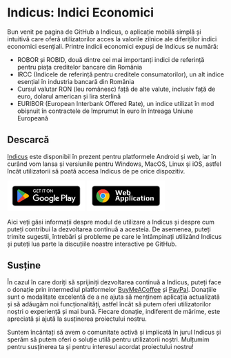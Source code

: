 # Indicus: Indici Economici

Bun venit pe pagina de GitHub a Indicus, o aplicație mobilă simplă și intuitivă care oferă utilizatorilor acces la valorile zilnice ale diferiților indici economici esențiali. Printre indicii economici expuși de Indicus se numără:

- ROBOR și ROBID, două dintre cei mai importanți indici de referință pentru piața creditelor bancare din România
- IRCC (Indicele de referință pentru creditele consumatorilor), un alt indice esențial în industria bancară din România
- Cursul valutar RON (leu românesc) față de alte valute, inclusiv față de euro, dolarul american și lira sterlină
- EURIBOR (European Interbank Offered Rate), un indice utilizat în mod obișnuit în contractele de împrumut în euro în întreaga Uniune Europeană

## Descarcă

[Indicus](https://indicus.ro/) este disponibil în prezent pentru platformele Android și web, iar în curând vom lansa și versiunile pentru Windows, MacOS, Linux și iOS, astfel încât utilizatorii să poată accesa Indicus de pe orice dispozitiv.

<a href="https://play.google.com/store/apps/details?id=ro.indicus" target="_new"><img src="https://raw.githubusercontent.com/indicus-app/.github/main/google-play-badge.png" alt="Play Store" height="70" /></a> <a href="[https://play.google.com/store/apps/details?id=ro.indicus](https://web.indicus.ro/#/)" target="_new"><img src="https://raw.githubusercontent.com/indicus-app/.github/main/web-badge.png" alt="Web" height="70" /></a>


Aici veți găsi informații despre modul de utilizare a Indicus și despre cum puteți contribui la dezvoltarea continuă a acesteia. De asemenea, puteți trimite sugestii, întrebări și probleme pe care le întâmpinați utilizând Indicus și puteți lua parte la discuțiile noastre interactive pe GitHub.

## Susține

În cazul în care doriți să sprijiniți dezvoltarea continuă a Indicus, puteți face o donație prin intermediul platformelor [BuyMeACoffee](https://www.buymeacoffee.com/indicus.app) și [PayPal](https://www.paypal.com/donate/?business=A3ALDLS356T6Q&no_recurring=0&item_name=Ajut%C4%83+aplica%C8%9Bia+Indicus+s%C4%83+devin%C4%83+mai+bun%C4%83.&currency_code=EUR). Donațiile sunt o modalitate excelentă de a ne ajuta să menținem aplicația actualizată și să adăugăm noi funcționalități, astfel încât să putem oferi utilizatorilor noștri o experiență și mai bună. Fiecare donație, indiferent de mărime, este apreciată și ajută la susținerea proiectului nostru.

Suntem încântați să avem o comunitate activă și implicată în jurul Indicus și sperăm să putem oferi o soluție utilă pentru utilizatorii noștri. Mulțumim pentru susținerea ta și pentru interesul acordat proiectului nostru!
